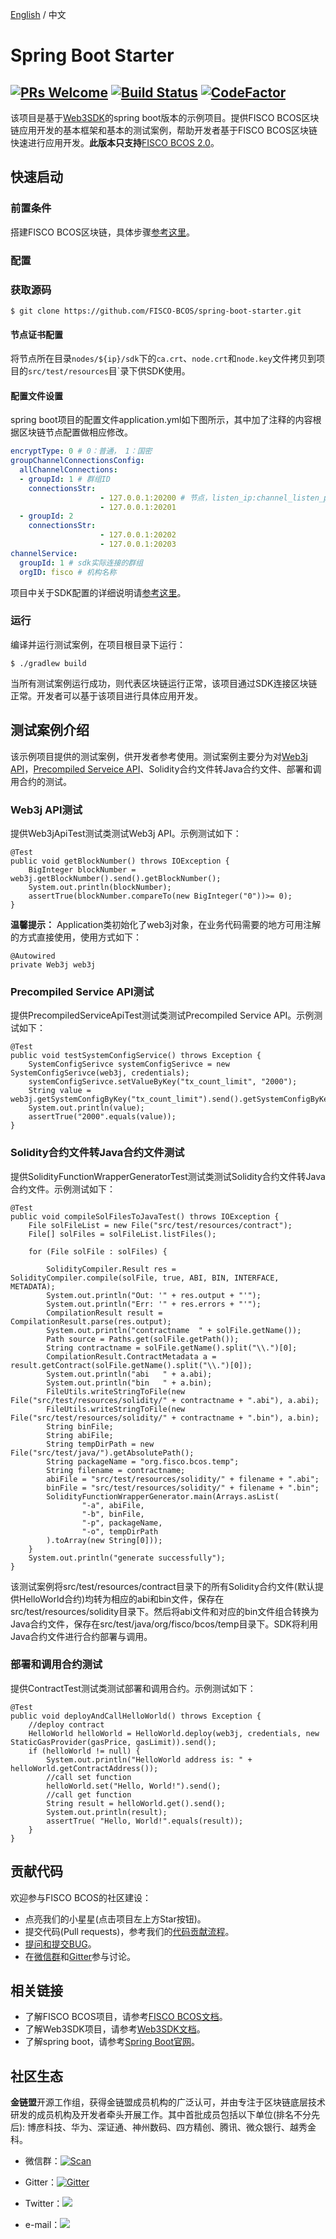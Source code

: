 [English](../README.md) / 中文

# Spring Boot Starter
[![PRs Welcome](https://img.shields.io/badge/PRs-welcome-brightgreen.svg?style=flat-square)](http://makeapullrequest.com)
[![Build Status](https://travis-ci.org/FISCO-BCOS/spring-boot-starter.svg?branch=master)](https://travis-ci.org/FISCO-BCOS/spring-boot-starter)
[![CodeFactor](https://www.codefactor.io/repository/github/fisco-bcos/spring-boot-starter/badge)](https://www.codefactor.io/repository/github/fisco-bcos/spring-boot-starter)
---

该项目是基于[Web3SDK](https://fisco-bcos-documentation.readthedocs.io/zh_CN/release-2.0/docs/sdk/sdk.html)的spring boot版本的示例项目。提供FISCO BCOS区块链应用开发的基本框架和基本的测试案例，帮助开发者基于FISCO BCOS区块链快速进行应用开发。**此版本只支持**[FISCO BCOS 2.0](https://fisco-bcos-documentation.readthedocs.io/zh_CN/release-2.0/docs/introduction.html)。

## 快速启动

### 前置条件
搭建FISCO BCOS区块链，具体步骤[参考这里](https://fisco-bcos-documentation.readthedocs.io/zh_CN/release-2.0/docs/installation.html)。

### 配置

### 获取源码
```
$ git clone https://github.com/FISCO-BCOS/spring-boot-starter.git
```
#### 节点证书配置
将节点所在目录`nodes/${ip}/sdk`下的`ca.crt`、`node.crt`和`node.key`文件拷贝到项目的`src/test/resources`目`录下供SDK使用。

#### 配置文件设置
spring boot项目的配置文件application.yml如下图所示，其中加了注释的内容根据区块链节点配置做相应修改。
  
```yml
encryptType: 0 # 0：普通， 1：国密
groupChannelConnectionsConfig:
  allChannelConnections:
  - groupId: 1 # 群组ID
    connectionsStr:
                    - 127.0.0.1:20200 # 节点，listen_ip:channel_listen_port
                    - 127.0.0.1:20201
  - groupId: 2
    connectionsStr:
                    - 127.0.0.1:20202
                    - 127.0.0.1:20203
channelService:
  groupId: 1 # sdk实际连接的群组
  orgID: fisco # 机构名称
```
项目中关于SDK配置的详细说明请[参考这里](https://fisco-bcos-documentation.readthedocs.io/zh_CN/release-2.0/docs/sdk/sdk.html#sdk)。

### 运行
编译并运行测试案例，在项目根目录下运行：
```
$ ./gradlew build
```
当所有测试案例运行成功，则代表区块链运行正常，该项目通过SDK连接区块链正常。开发者可以基于该项目进行具体应用开发。

## 测试案例介绍

该示例项目提供的测试案例，供开发者参考使用。测试案例主要分为对[Web3j API](https://fisco-bcos-documentation.readthedocs.io/zh_CN/release-2.0/docs/sdk/sdk.html#web3j-api)，[Precompiled Serveice API](https://fisco-bcos-documentation.readthedocs.io/zh_CN/release-2.0/docs/sdk/sdk.html#precompiled-service-api)、Solidity合约文件转Java合约文件、部署和调用合约的测试。

### Web3j API测试
提供Web3jApiTest测试类测试Web3j API。示例测试如下：
```
@Test
public void getBlockNumber() throws IOException {
    BigInteger blockNumber = web3j.getBlockNumber().send().getBlockNumber();
    System.out.println(blockNumber);
    assertTrue(blockNumber.compareTo(new BigInteger("0"))>= 0);
}
```
**温馨提示：** Application类初始化了web3j对象，在业务代码需要的地方可用注解的方式直接使用，使用方式如下：
  ```
@Autowired
private Web3j web3j
  ```

### Precompiled Service API测试
提供PrecompiledServiceApiTest测试类测试Precompiled Service API。示例测试如下：
```API
@Test
public void testSystemConfigService() throws Exception {
    SystemConfigSerivce systemConfigSerivce = new SystemConfigSerivce(web3j, credentials);
    systemConfigSerivce.setValueByKey("tx_count_limit", "2000");
    String value = web3j.getSystemConfigByKey("tx_count_limit").send().getSystemConfigByKey();
    System.out.println(value);
    assertTrue("2000".equals(value));
}
```

### Solidity合约文件转Java合约文件测试
提供SolidityFunctionWrapperGeneratorTest测试类测试Solidity合约文件转Java合约文件。示例测试如下：
```API
@Test
public void compileSolFilesToJavaTest() throws IOException {
    File solFileList = new File("src/test/resources/contract");
    File[] solFiles = solFileList.listFiles();

    for (File solFile : solFiles) {

        SolidityCompiler.Result res = SolidityCompiler.compile(solFile, true, ABI, BIN, INTERFACE, METADATA);
        System.out.println("Out: '" + res.output + "'");
        System.out.println("Err: '" + res.errors + "'");
        CompilationResult result = CompilationResult.parse(res.output);
        System.out.println("contractname  " + solFile.getName());
        Path source = Paths.get(solFile.getPath());
        String contractname = solFile.getName().split("\\.")[0];
        CompilationResult.ContractMetadata a = result.getContract(solFile.getName().split("\\.")[0]);
        System.out.println("abi   " + a.abi);
        System.out.println("bin   " + a.bin);
        FileUtils.writeStringToFile(new File("src/test/resources/solidity/" + contractname + ".abi"), a.abi);
        FileUtils.writeStringToFile(new File("src/test/resources/solidity/" + contractname + ".bin"), a.bin);
        String binFile;
        String abiFile;
        String tempDirPath = new File("src/test/java/").getAbsolutePath();
        String packageName = "org.fisco.bcos.temp";
        String filename = contractname;
        abiFile = "src/test/resources/solidity/" + filename + ".abi";
        binFile = "src/test/resources/solidity/" + filename + ".bin";
        SolidityFunctionWrapperGenerator.main(Arrays.asList(
                "-a", abiFile,
                "-b", binFile,
                "-p", packageName,
                "-o", tempDirPath
        ).toArray(new String[0]));
    }
    System.out.println("generate successfully");
}
```
该测试案例将src/test/resources/contract目录下的所有Solidity合约文件(默认提供HelloWorld合约)均转为相应的abi和bin文件，保存在src/test/resources/solidity目录下。然后将abi文件和对应的bin文件组合转换为Java合约文件，保存在src/test/java/org/fisco/bcos/temp目录下。SDK将利用Java合约文件进行合约部署与调用。

### 部署和调用合约测试
提供ContractTest测试类测试部署和调用合约。示例测试如下：
```
@Test
public void deployAndCallHelloWorld() throws Exception {
    //deploy contract
    HelloWorld helloWorld = HelloWorld.deploy(web3j, credentials, new StaticGasProvider(gasPrice, gasLimit)).send();
    if (helloWorld != null) {
        System.out.println("HelloWorld address is: " + helloWorld.getContractAddress());
        //call set function
        helloWorld.set("Hello, World!").send();
        //call get function
        String result = helloWorld.get().send();
        System.out.println(result);
        assertTrue( "Hello, World!".equals(result));
    }
}
```
## 贡献代码
欢迎参与FISCO BCOS的社区建设：
- 点亮我们的小星星(点击项目左上方Star按钮)。
- 提交代码(Pull requests)，参考我们的[代码贡献流程](CONTRIBUTING_CN.md)。
- [提问和提交BUG](https://github.com/FISCO-BCOS/spring-boot-starter/issues)。
- 在[微信群](images/WeChatQR.jpeg)和[Gitter](https://gitter.im/fisco-bcos/Lobby)参与讨论。

## 相关链接
- 了解FISCO BCOS项目，请参考[FISCO BCOS文档](https://fisco-bcos-documentation.readthedocs.io/zh_CN/release-2.0/docs/introduction.html)。
- 了解Web3SDK项目，请参考[Web3SDK文档](https://fisco-bcos-documentation.readthedocs.io/zh_CN/release-2.0/docs/sdk/sdk.html)。
- 了解spring boot，请参考[Spring Boot官网](https://spring.io/guides/gs/spring-boot/)。

## 社区生态

**金链盟**开源工作组，获得金链盟成员机构的广泛认可，并由专注于区块链底层技术研发的成员机构及开发者牵头开展工作。其中首批成员包括以下单位(排名不分先后): 博彦科技、华为、深证通、神州数码、四方精创、腾讯、微众银行、越秀金科。

- 微信群：[![Scan](https://img.shields.io/badge/style-Scan_QR_Code-green.svg?logo=wechat&longCache=false&style=social&label=Group)](images/WeChatQR.jpeg) 

- Gitter：[![Gitter](https://img.shields.io/badge/style-on_gitter-green.svg?logo=gitter&longCache=false&style=social&label=Chat)](https://gitter.im/fisco-bcos/Lobby) 

- Twitter：[![](https://img.shields.io/twitter/url/http/shields.io.svg?style=social&label=Follow@FiscoBcos)](https://twitter.com/FiscoBcos)

- e-mail：[![](https://img.shields.io/twitter/url/http/shields.io.svg?logo=Gmail&style=social&label=service@fisco.com.cn)](mailto:service@fisco.com.cn)